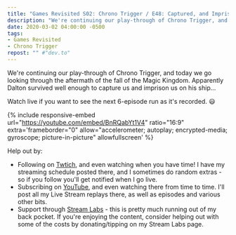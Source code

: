 ```yaml
---
title: "Games Revisited S02: Chrono Trigger / E48: Captured, and Imprisoned on the Blackbird"
description: "We're continuing our play-through of Chrono Trigger, and today we go looking through the aftermath of the fall of the Magic Kingdom. Apparently Dalton survived well enough to capture us and imprison us on his ship&hellip;"
date: 2020-03-02 04:00:00 -0500
tags:
- Games Revisited
- Chrono Trigger
repost: "" #"dev.to"
---
```


We're continuing our play-through of Chrono Trigger, and today we go looking through the aftermath of the fall of the Magic Kingdom. Apparently Dalton survived well enough to capture us and imprison us on his ship&hellip;

Watch live if you want to see the next 6-episode run as it's recorded. :smiley:
<!--more-->

{% include responsive-embed url="https://youtube.com/embed/BnRQabYt1V4" ratio="16:9" extra='frameborder="0" allow="accelerometer; autoplay; encrypted-media; gyroscope; picture-in-picture" allowfullscreen' %}

Help out by:
 * Following on [Twtich](https://twitch.tv/AnonJr_Live), and even watching when you have time! I have my streaming schedule posted there, and I sometimes do random extras - so if you follow you'll get notified when I go live.
 * Subscribing on [YouTube](http://www.youtube.com/channel/UCXafqhKHbkSUIrq0LAuu0tw), and even watching there from time to time. I'll post all my Live Stream replays there, as well as episodes and various other bits.
 * Support through [Stream Labs](https://streamlabs.com/anonjr_live) - this is pretty much running out of my back pocket. If you're enjoying the content, consider helping out with some of the costs by donating/tipping on my Stream Labs page.